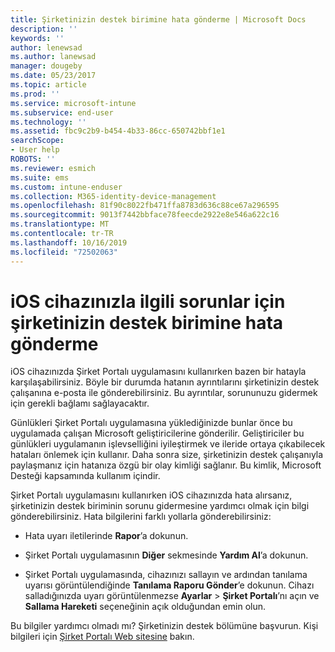 ```yaml
---
title: Şirketinizin destek birimine hata gönderme | Microsoft Docs
description: ''
keywords: ''
author: lenewsad
ms.author: lanewsad
manager: dougeby
ms.date: 05/23/2017
ms.topic: article
ms.prod: ''
ms.service: microsoft-intune
ms.subservice: end-user
ms.technology: ''
ms.assetid: fbc9c2b9-b454-4b33-86cc-650742bbf1e1
searchScope:
- User help
ROBOTS: ''
ms.reviewer: esmich
ms.suite: ems
ms.custom: intune-enduser
ms.collection: M365-identity-device-management
ms.openlocfilehash: 81f90c8022fb471ffa8783d636c88ce67a296595
ms.sourcegitcommit: 9013f7442bbface78feecde2922e8e546a622c16
ms.translationtype: MT
ms.contentlocale: tr-TR
ms.lasthandoff: 10/16/2019
ms.locfileid: "72502063"
---
```

# <a name="send-errors-to-your-company-support-for-issues-with-your-ios-device"></a>iOS cihazınızla ilgili sorunlar için şirketinizin destek birimine hata gönderme
iOS cihazınızda Şirket Portalı uygulamasını kullanırken bazen bir hatayla karşılaşabilirsiniz. Böyle bir durumda hatanın ayrıntılarını şirketinizin destek çalışanına e-posta ile gönderebilirsiniz. Bu ayrıntılar, sorununuzu gidermek için gerekli bağlamı sağlayacaktır.

Günlükleri Şirket Portalı uygulamasına yüklediğinizde bunlar önce bu uygulamada çalışan Microsoft geliştiricilerine gönderilir. Geliştiriciler bu günlükleri uygulamanın işlevselliğini iyileştirmek ve ileride ortaya çıkabilecek hataları önlemek için kullanır. Daha sonra size, şirketinizin destek çalışanıyla paylaşmanız için hatanıza özgü bir olay kimliği sağlanır. Bu kimlik, Microsoft Desteği kapsamında kullanım içindir.

Şirket Portalı uygulamasını kullanırken iOS cihazınızda hata alırsanız, şirketinizin destek biriminin sorunu gidermesine yardımcı olmak için bilgi gönderebilirsiniz. Hata bilgilerini farklı yollarla gönderebilirsiniz:

- Hata uyarı iletilerinde **Rapor**’a dokunun.

- Şirket Portalı uygulamasının **Diğer** sekmesinde **Yardım Al**’a dokunun.

- Şirket Portalı uygulamasında, cihazınızı sallayın ve ardından tanılama uyarısı görüntülendiğinde **Tanılama Raporu Gönder**’e dokunun. Cihazı salladığınızda uyarı görüntülenmezse **Ayarlar** > **Şirket Portalı**’nı açın ve **Sallama Hareketi** seçeneğinin açık olduğundan emin olun.

Bu bilgiler yardımcı olmadı mı? Şirketinizin destek bölümüne başvurun. Kişi bilgileri için [Şirket Portalı Web sitesine](https://go.microsoft.com/fwlink/?linkid=2010980) bakın.
